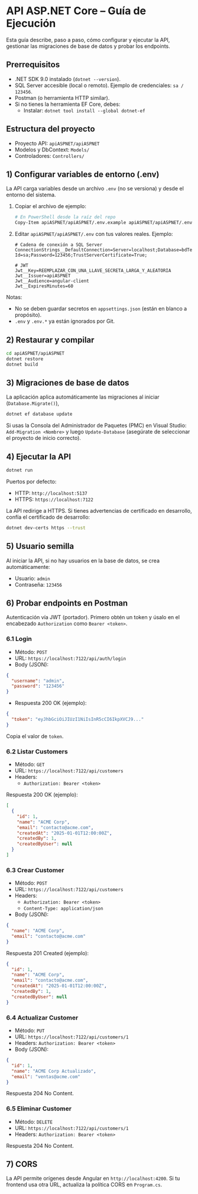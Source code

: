 # API ASP.NET Core – Guía de Ejecución

Esta guía describe, paso a paso, cómo configurar y ejecutar la API, gestionar las migraciones de base de datos y probar los endpoints.

## Prerrequisitos

- .NET SDK 9.0 instalado (`dotnet --version`).
- SQL Server accesible (local o remoto). Ejemplo de credenciales: `sa / 123456`.
- Postman (o herramienta HTTP similar).
- Si no tienes la herramienta EF Core, debes:
  - Instalar: `dotnet tool install --global dotnet-ef`

## Estructura del proyecto

- Proyecto API: `apiASPNET/apiASPNET`
- Modelos y DbContext: `Models/`
- Controladores: `Controllers/`

## 1) Configurar variables de entorno (.env)

La API carga variables desde un archivo `.env` (no se versiona) y desde el entorno del sistema.

1. Copiar el archivo de ejemplo:
   
   ```bash
   # En PowerShell desde la raíz del repo
   Copy-Item apiASPNET/apiASPNET/.env.example apiASPNET/apiASPNET/.env
   ```

2. Editar `apiASPNET/apiASPNET/.env` con tus valores reales. Ejemplo:
   
   ```env
   # Cadena de conexión a SQL Server
   ConnectionStrings__DefaultConnection=Server=localhost;Database=bdTesting;User Id=sa;Password=123456;TrustServerCertificate=True;

   # JWT
   Jwt__Key=REEMPLAZAR_CON_UNA_LLAVE_SECRETA_LARGA_Y_ALEATORIA
   Jwt__Issuer=apiASPNET
   Jwt__Audience=angular-client
   Jwt__ExpiresMinutes=60
   ```

Notas:
- No se deben guardar secretos en `appsettings.json` (están en blanco a propósito).
- `.env` y `.env.*` ya están ignorados por Git.

## 2) Restaurar y compilar

```bash
cd apiASPNET/apiASPNET
dotnet restore
dotnet build
```

## 3) Migraciones de base de datos

La aplicación aplica automáticamente las migraciones al iniciar (`Database.Migrate()`),

  ```bash
  dotnet ef database update
  ```

Si usas la Consola del Administrador de Paquetes (PMC) en Visual Studio: `Add-Migration <Nombre>` y luego `Update-Database` (asegúrate de seleccionar el proyecto de inicio correcto).

## 4) Ejecutar la API

```bash
dotnet run
```

Puertos por defecto:
- HTTP: `http://localhost:5137`
- HTTPS: `https://localhost:7122`

La API redirige a HTTPS. Si tienes advertencias de certificado en desarrollo, confía el certificado de desarrollo:

```bash
dotnet dev-certs https --trust
```

## 5) Usuario semilla

Al iniciar la API, si no hay usuarios en la base de datos, se crea automáticamente:

- Usuario: `admin`
- Contraseña: `123456`

## 6) Probar endpoints en Postman

Autenticación vía JWT (portador). Primero obtén un token y úsalo en el encabezado `Authorization` como `Bearer <token>`.

### 6.1 Login

- Método: `POST`
- URL: `https://localhost:7122/api/auth/login`
- Body (JSON):

```json
{
  "username": "admin",
  "password": "123456"
}
```

- Respuesta 200 OK (ejemplo):

```json
{
  "token": "eyJhbGciOiJIUzI1NiIsInR5cCI6IkpXVCJ9..."
}
```

Copia el valor de `token`.

### 6.2 Listar Customers

- Método: `GET`
- URL: `https://localhost:7122/api/customers`
- Headers:
  - `Authorization: Bearer <token>`

Respuesta 200 OK (ejemplo):

```json
[
  {
    "id": 1,
    "name": "ACME Corp",
    "email": "contacto@acme.com",
    "createdAt": "2025-01-01T12:00:00Z",
    "createdBy": 1,
    "createdByUser": null
  }
]
```

### 6.3 Crear Customer

- Método: `POST`
- URL: `https://localhost:7122/api/customers`
- Headers:
  - `Authorization: Bearer <token>`
  - `Content-Type: application/json`
- Body (JSON):

```json
{
  "name": "ACME Corp",
  "email": "contacto@acme.com"
}
```

Respuesta 201 Created (ejemplo):

```json
{
  "id": 1,
  "name": "ACME Corp",
  "email": "contacto@acme.com",
  "createdAt": "2025-01-01T12:00:00Z",
  "createdBy": 1,
  "createdByUser": null
}
```

### 6.4 Actualizar Customer

- Método: `PUT`
- URL: `https://localhost:7122/api/customers/1`
- Headers: `Authorization: Bearer <token>`
- Body (JSON):

```json
{
  "id": 1,
  "name": "ACME Corp Actualizado",
  "email": "ventas@acme.com"
}
```

Respuesta 204 No Content.

### 6.5 Eliminar Customer

- Método: `DELETE`
- URL: `https://localhost:7122/api/customers/1`
- Headers: `Authorization: Bearer <token>`

Respuesta 204 No Content.

## 7) CORS

La API permite orígenes desde Angular en `http://localhost:4200`. Si tu frontend usa otra URL, actualiza la política CORS en `Program.cs`.


